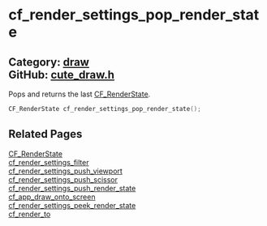 [](../header.md ':include')

# cf_render_settings_pop_render_state

Category: [draw](/api_reference?id=draw)  
GitHub: [cute_draw.h](https://github.com/RandyGaul/cute_framework/blob/master/include/cute_draw.h)  
---

Pops and returns the last [CF_RenderState](/graphics/cf_renderstate.md).

```cpp
CF_RenderState cf_render_settings_pop_render_state();
```

## Related Pages

[CF_RenderState](/graphics/cf_renderstate.md)  
[cf_render_settings_filter](/draw/cf_render_settings_filter.md)  
[cf_render_settings_push_viewport](/draw/cf_render_settings_push_viewport.md)  
[cf_render_settings_push_scissor](/draw/cf_render_settings_push_scissor.md)  
[cf_render_settings_push_render_state](/draw/cf_render_settings_push_render_state.md)  
[cf_app_draw_onto_screen](/app/cf_app_draw_onto_screen.md)  
[cf_render_settings_peek_render_state](/draw/cf_render_settings_peek_render_state.md)  
[cf_render_to](/draw/cf_render_to.md)  
